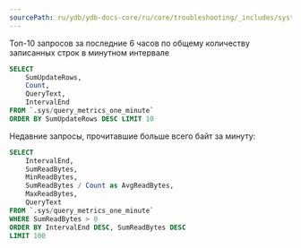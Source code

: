 ```yaml
---
sourcePath: ru/ydb/ydb-docs-core/ru/core/troubleshooting/_includes/system_views/query_metrics_example_yql.md
---
```

  Топ-10 запросов за последние 6 часов по общему количеству записанных строк в минутном интервале

  ```sql
  SELECT
      SumUpdateRows,
      Count,
      QueryText,
      IntervalEnd
  FROM `.sys/query_metrics_one_minute`
  ORDER BY SumUpdateRows DESC LIMIT 10
  ```

  Недавние запросы, прочитавшие больше всего байт за минуту:

  ```sql
  SELECT
      IntervalEnd,
      SumReadBytes,
      MinReadBytes,
      SumReadBytes / Count as AvgReadBytes,
      MaxReadBytes,
      QueryText
  FROM `.sys/query_metrics_one_minute`
  WHERE SumReadBytes > 0
  ORDER BY IntervalEnd DESC, SumReadBytes DESC
  LIMIT 100
  ```